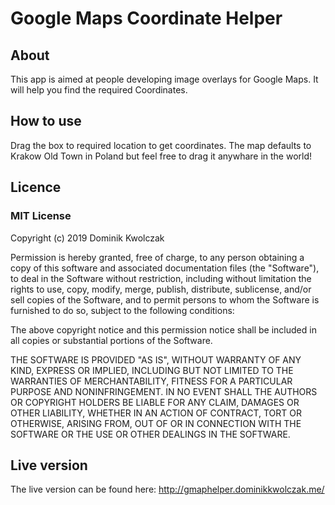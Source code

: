 # Google Maps Coordinate Helper

## About
This app is aimed at people developing image overlays for Google Maps. It will help you find the required Coordinates.

## How to use
Drag the box to required location to get coordinates. The map defaults to Krakow Old Town in Poland but feel free to drag it anywhare in the world!

## Licence

### MIT License

Copyright (c) 2019 Dominik Kwolczak

Permission is hereby granted, free of charge, to any person obtaining a copy
of this software and associated documentation files (the "Software"), to deal
in the Software without restriction, including without limitation the rights
to use, copy, modify, merge, publish, distribute, sublicense, and/or sell
copies of the Software, and to permit persons to whom the Software is
furnished to do so, subject to the following conditions:

The above copyright notice and this permission notice shall be included in all
copies or substantial portions of the Software.

THE SOFTWARE IS PROVIDED "AS IS", WITHOUT WARRANTY OF ANY KIND, EXPRESS OR
IMPLIED, INCLUDING BUT NOT LIMITED TO THE WARRANTIES OF MERCHANTABILITY,
FITNESS FOR A PARTICULAR PURPOSE AND NONINFRINGEMENT. IN NO EVENT SHALL THE
AUTHORS OR COPYRIGHT HOLDERS BE LIABLE FOR ANY CLAIM, DAMAGES OR OTHER
LIABILITY, WHETHER IN AN ACTION OF CONTRACT, TORT OR OTHERWISE, ARISING FROM,
OUT OF OR IN CONNECTION WITH THE SOFTWARE OR THE USE OR OTHER DEALINGS IN THE
SOFTWARE.

## Live version
The live version can be found here: http://gmaphelper.dominikkwolczak.me/

